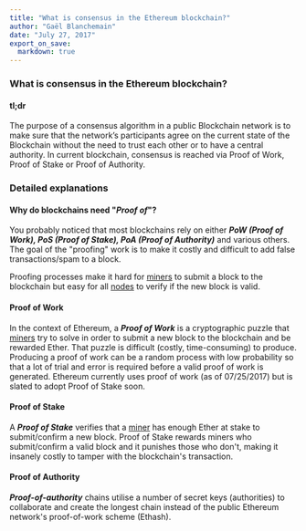 ```yaml
---
title: "What is consensus in the Ethereum blockchain?"
author: "Gaël Blanchemain"
date: "July 27, 2017"
export_on_save:
  markdown: true
---
```


###  What is consensus in the Ethereum blockchain?

####  tl;dr
The purpose of a consensus algorithm in a public Blockchain network is to make sure that the network’s participants agree on the current state of the Blockchain without the need to trust each other or to have a central authority. In current blockchain, consensus is reached via Proof of Work, Proof of Stake or Proof of Authority.

###  Detailed explanations

####  Why do blockchains need "_Proof of_"?

You probably noticed that most blockchains rely on either _**PoW (Proof of Work), PoS (Proof of Stake), PoA (Proof of Authority)**_ and various others.
The goal of the "proofing" work is to make it costly and difficult to add false transactions/spam to a block.

Proofing processes make it hard for [miners](mining.md/) to submit a block to the blockchain but easy for all [nodes](node.md) to verify if the new block is valid.

####  Proof of Work

In the context of Ethereum, a _**Proof of Work**_  is a cryptographic puzzle that [miners](mining.md/) try to solve in order to submit a new block to the blockchain and be rewarded Ether. That puzzle is difficult (costly, time-consuming) to produce. Producing a proof of work can be a random process with low probability so that a lot of trial and error is required before a valid proof of work is generated. Ethereum currently uses proof of work (as of 07/25/2017) but is slated to adopt Proof of Stake soon.

####  Proof of Stake

A _**Proof of Stake**_ verifies that a [miner](mining.md/) has enough Ether at stake to submit/confirm a new block. Proof of Stake rewards miners who submit/confirm a valid block and it punishes those who don't, making it insanely costly to tamper with the blockchain's transaction.


####  Proof of Authority

_**Proof-of-authority**_ chains utilise a number of secret keys (authorities) to collaborate and create the longest chain instead of the public Ethereum network's proof-of-work scheme (Ethash).